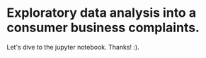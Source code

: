 # Exploratory data analysis into a consumer business complaints.
Let's dive to the jupyter notebook. 
Thanks! :).
